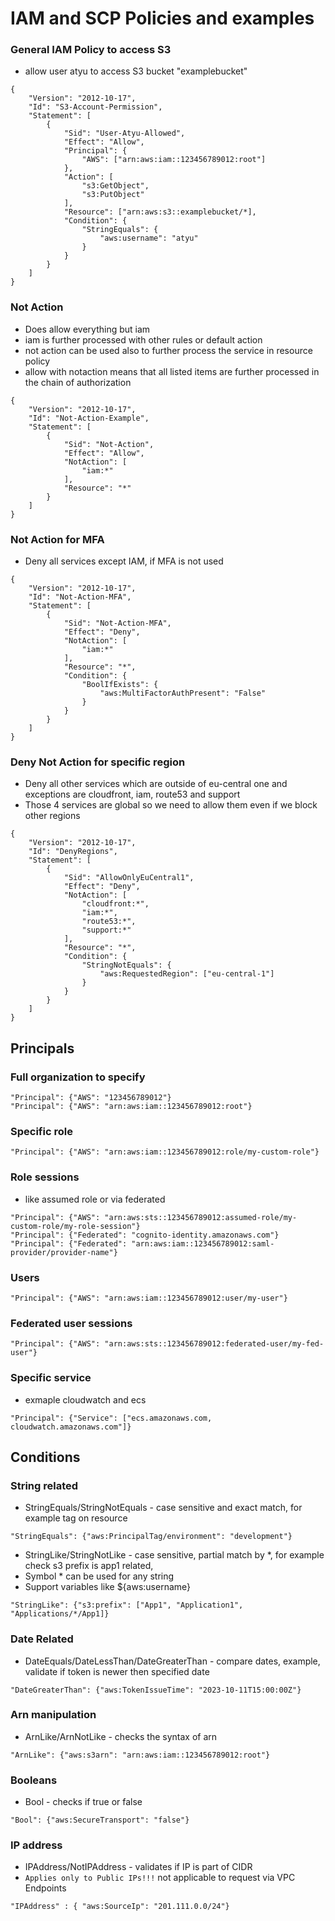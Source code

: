 # IAM and SCP Policies and examples

### General IAM Policy to access S3
- allow user atyu to access S3 bucket "examplebucket"

```
{
    "Version": "2012-10-17",
    "Id": "S3-Account-Permission",
    "Statement": [
        {
            "Sid": "User-Atyu-Allowed",
            "Effect": "Allow",
            "Principal": {
                "AWS": ["arn:aws:iam::123456789012:root"]
            },
            "Action": [
                "s3:GetObject",
                "s3:PutObject"
            ],
            "Resource": ["arn:aws:s3::examplebucket/*],
            "Condition": {
                "StringEquals": {
                    "aws:username": "atyu"
                }
            }
        }
    ]
}
```

### Not Action 
- Does allow everything but iam
- iam is further processed with other rules or default action
- not action can be used also to further process the service in resource policy
- allow with notaction means that all listed items are further processed in the chain of authorization

```
{
    "Version": "2012-10-17",
    "Id": "Not-Action-Example",
    "Statement": [
        {
            "Sid": "Not-Action",
            "Effect": "Allow",
            "NotAction": [
                "iam:*"
            ],
            "Resource": "*"
        }
    ]
}
```

### Not Action for MFA
- Deny all services except IAM, if MFA is not used

```
{
    "Version": "2012-10-17",
    "Id": "Not-Action-MFA",
    "Statement": [
        {
            "Sid": "Not-Action-MFA",
            "Effect": "Deny",
            "NotAction": [
                "iam:*"
            ],
            "Resource": "*",
            "Condition": {
                "BoolIfExists": {
                    "aws:MultiFactorAuthPresent": "False"
                }
            }
        }
    ]
}
```

### Deny Not Action for specific region
- Deny all other services which are outside of eu-central one and exceptions are cloudfront, iam, route53 and support
- Those 4 services are global so we need to allow them even if we block other regions

```
{
    "Version": "2012-10-17",
    "Id": "DenyRegions",
    "Statement": [
        {
            "Sid": "AllowOnlyEuCentral1",
            "Effect": "Deny",
            "NotAction": [
                "cloudfront:*",
                "iam:*",
                "route53:*",
                "support:*"
            ],
            "Resource": "*",
            "Condition": {
                "StringNotEquals": {
                    "aws:RequestedRegion": ["eu-central-1"]
                }
            }
        }
    ]
}
```


## Principals
### Full organization to specify
```
"Principal": {"AWS": "123456789012"}
"Principal": {"AWS": "arn:aws:iam::123456789012:root"}
```

### Specific role
```
"Principal": {"AWS": "arn:aws:iam::123456789012:role/my-custom-role"}
```

### Role sessions
- like assumed role or via federated
```
"Principal": {"AWS": "arn:aws:sts::123456789012:assumed-role/my-custom-role/my-role-session"}
"Principal": {"Federated": "cognito-identity.amazonaws.com"}
"Principal": {"Federated": "arn:aws:iam::123456789012:saml-provider/provider-name"}
```

### Users
```
"Principal": {"AWS": "arn:aws:iam::123456789012:user/my-user"}
```

### Federated user sessions
```
"Principal": {"AWS": "arn:aws:sts::123456789012:federated-user/my-fed-user"}
```

### Specific service 
- exmaple cloudwatch and ecs

```
"Principal": {"Service": ["ecs.amazonaws.com, cloudwatch.amazonaws.com"]}
```

## Conditions
### String related
- StringEquals/StringNotEquals - case sensitive and exact match, for example tag on resource

```
"StringEquals": {"aws:PrincipalTag/environment": "development"}
```

- StringLike/StringNotLike - case sensitive, partial match by *, for example check s3 prefix is app1 related,
- Symbol * can be used for any string 
- Support variables like ${aws:username}

```
"StringLike": {"s3:prefix": ["App1", "Application1", "Applications/*/App1]}
```

### Date Related
- DateEquals/DateLessThan/DateGreaterThan - compare dates, example, validate if token is newer then specified date

```
"DateGreaterThan": {"aws:TokenIssueTime": "2023-10-11T15:00:00Z"}
```

### Arn manipulation
- ArnLike/ArnNotLike - checks the syntax of arn

```
"ArnLike": {"aws:s3arn": "arn:aws:iam::123456789012:root"}
```

### Booleans
- Bool - checks if true or false
  
```
"Bool": {"aws:SecureTransport": "false"}
```

### IP address
- IPAddress/NotIPAddress - validates if IP is part of CIDR
- `Applies only to Public IPs!!!` not applicable to request via VPC Endpoints
```
"IPAddress" : { "aws:SourceIp": "201.111.0.0/24"}
```